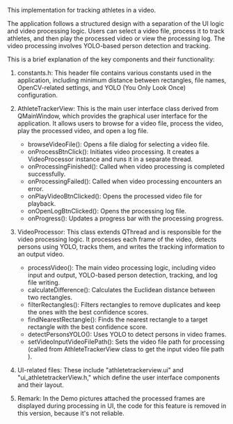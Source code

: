 This implementation for tracking athletes in a video.

The application follows a structured design with a separation of the UI logic and video processing logic. 
Users can select a video file, process it to track athletes, and then play the processed video or view the processing log. 
The video processing involves YOLO-based person detection and tracking.

This is a brief explanation of the key components and their functionality:

1. constants.h: 
	This header file contains various constants used in the application, 
	including minimum distance between rectangles, file names, OpenCV-related settings, 
	and YOLO (You Only Look Once) configuration.

2. AthleteTrackerView: 
	This is the main user interface class derived from QMainWindow, 
	which provides the graphical user interface for the application. 
	It allows users to browse for a video file, process the video, 
	play the processed video, and open a log file.

   - browseVideoFile(): Opens a file dialog for selecting a video file.
   - onProcessBtnClick(): Initiates video processing. It creates a VideoProcessor instance and runs it in a separate thread.
   - onProcessingFinished(): Called when video processing is completed successfully.
   - onProcessingFailed(): Called when video processing encounters an error.
   - onPlayVideoBtnClicked(): Opens the processed video file for playback.
   - onOpenLogBtnClicked(): Opens the processing log file.
   - onProgress(): Updates a progress bar with the processing progress.

3. VideoProcessor: 
	This class extends QThread and is responsible for the video processing logic. 
	It processes each frame of the video, detects persons using YOLO, tracks them, 
	and writes the tracking information to an output video.

   - processVideo(): The main video processing logic, including video input and output, YOLO-based person detection, tracking, and log file writing.
   - calculateDifference(): Calculates the Euclidean distance between two rectangles.
   - filterRectangles(): Filters rectangles to remove duplicates and keep the ones with the best confidence scores.
   - findNearestRectangle(): Finds the nearest rectangle to a target rectangle with the best confidence score.
   - detectPersonsYOLO(): Uses YOLO to detect persons in video frames.
   - setVideoInputVideoFilePath(): Sets the video file path for processing (called from AthleteTrackerView class to get the input video file path ).

4. UI-related files: 
	These include "athletetrackerview.ui" and "ui_athletetrackerView.h," which define the user interface components and their layout.

5. Remark:
	In the Demo pictures attached the processed frames are displayed during processing in UI, 
	the code for this feature is removed in this version, because it's not reliable.